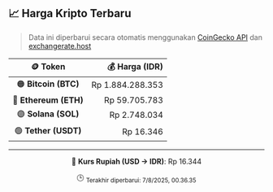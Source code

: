 

<!-- HARGA_KRIPTO -->
## 📈 Harga Kripto Terbaru

> Data ini diperbarui secara otomatis menggunakan [CoinGecko API](https://www.coingecko.com/) dan [exchangerate.host](https://exchangerate.host/)

<div align="center">

| 🪙 Token | 💰 Harga (IDR) |
|:------:|---------------:|
| 🟠 **Bitcoin (BTC)**   | Rp 1.884.288.353 |
| 🔵 **Ethereum (ETH)**  | Rp 59.705.783 |
| 🟣 **Solana (SOL)**    | Rp 2.748.034 |
| 🟢 **Tether (USDT)**   | Rp 16.346 |

---

💱 **Kurs Rupiah (USD → IDR)**: Rp 16.344

🕒 <sub>Terakhir diperbarui: 7/8/2025, 00.36.35</sub>

</div>
<!-- /HARGA_KRIPTO -->